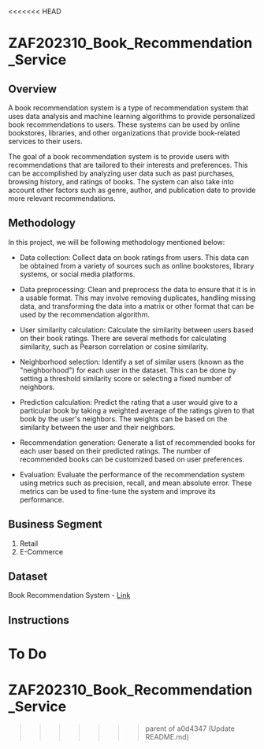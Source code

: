 <<<<<<< HEAD
# ZAF202310_Book_Recommendation_Service

## Overview
A book recommendation system is a type of recommendation system that uses data analysis and machine learning algorithms to provide personalized book recommendations to users. These systems can be used by online bookstores, libraries, and other organizations that provide book-related services to their users.

The goal of a book recommendation system is to provide users with recommendations that are tailored to their interests and preferences. This can be accomplished by analyzing user data such as past purchases, browsing history, and ratings of books. The system can also take into account other factors such as genre, author, and publication date to provide more relevant recommendations.

## Methodology
In this project, we will be following methodology mentioned below:

- Data collection: Collect data on book ratings from users. This data can be obtained from a variety of sources such as online bookstores, library systems, or social media platforms.

- Data preprocessing: Clean and preprocess the data to ensure that it is in a usable format. This may involve removing duplicates, handling missing data, and transforming the data into a matrix or other format that can be used by the recommendation algorithm.

- User similarity calculation: Calculate the similarity between users based on their book ratings. There are several methods for calculating similarity, such as Pearson correlation or cosine similarity.

- Neighborhood selection: Identify a set of similar users (known as the "neighborhood") for each user in the dataset. This can be done by setting a threshold similarity score or selecting a fixed number of neighbors.

- Prediction calculation: Predict the rating that a user would give to a particular book by taking a weighted average of the ratings given to that book by the user's neighbors. The weights can be based on the similarity between the user and their neighbors.

- Recommendation generation: Generate a list of recommended books for each user based on their predicted ratings. The number of recommended books can be customized based on user preferences.

- Evaluation: Evaluate the performance of the recommendation system using metrics such as precision, recall, and mean absolute error. These metrics can be used to fine-tune the system and improve its performance.

## Business Segment
1. Retail
2. E-Commerce

## Dataset
Book Recommendation System - [Link](https://www.kaggle.com/datasets/arashnic/book-recommendation-dataset)

## Instructions
**To Do**
=======
# ZAF202310_Book_Recommendation_Service
>>>>>>> parent of a0d4347 (Update README.md)
